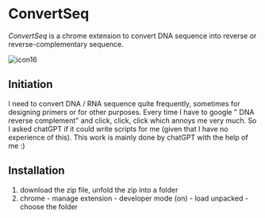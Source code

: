 # ConvertSeq

*ConvertSeq* is a chrome extension to convert DNA sequence into reverse or reverse-complementary sequence. 

![icon16](/home/xiaoqingpan/vkjis-ffk2w/ConvertSeqExtension/icon16.png)

## Initiation

I need to convert DNA / RNA sequence quite frequently, sometimes for designing primers or for other purposes. Every time I have to google " DNA reverse complement" and click, click, click which annoys me very much. So I asked chatGPT if it could write scripts for me (given that I have no experience of this). This work is mainly done by chatGPT with the help of me :)

## Installation

1. download the zip file, unfold the zip into a folder
2. chrome - manage extension - developer mode (on) - load unpacked - choose the folder
